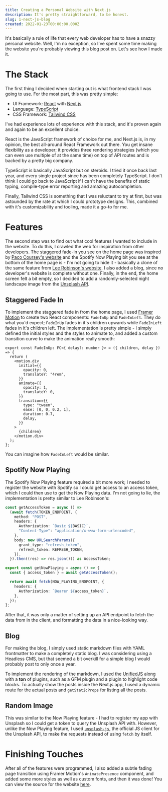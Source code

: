 ```yaml
---
title: Creating a Personal Website with Next.js
description: It's pretty straightforward, to be honest.
slug: 1-next-js-blog
created: 2022-01-23T00:00:00.000Z
---
```


It's basically a rule of life that every web developer has to have a snazzy
personal website. Well, I'm no exception, so I've spent some time making the
website you're probably viewing this blog post on. Let's see how I made it.

# The Stack

The first thing I decided when starting out is what frontend stack I was going
to use. For the most part, this was pretty simple:

- UI Framework: [React](https://www.reactjs.org) with
  [Next.js](https://www.nextjs.org)
- Language: [TypeScript](https://www.typescriptlang.org)
- CSS Framework: [Tailwind CSS](https://www.tailwindcss.com)

I've had experience lots of experience with this stack, and it's proven again
and again to be an excellent choice.

React is the JavaScript framework of choice for me, and Next.js is, in my
opinion, the best all-around React Framework out there. You get insane
flexibility as a developer; it provides three rendering strategies (which you
can even use multiple of at the same time) on top of API routes and is backed by
a pretty big company.

TypeScript is basically JavaScript but on steroids. I tried it once back last
year, and every single project since has been completely TypeScript. I don't
think I could go back to JavaScript if I can't have the benefits of static
typing, compile-type error reporting and amazing autocompletion.

Finally, Tailwind CSS is something that I was reluctant to try at first, but was
astounded by the rate at which I could prototype designs. This, combined with
it's customizability and tooling, made it a go-to for me.

# Features

The second step was to find out what cool features I wanted to include in the
website. To do this, I crawled the web for inspiration from other developers.
The staggered fade-in you see on the home page was inspired by
[Paco Coursey's website](https://www.paco.me) and the Spotify Now Playing bit
you see at the bottom of the home page is - I'm not going to hide it - basically
a clone of the same feature from
[Lee Robinson's website](https://www.leerob.io). I also added a blog, since no
developer's website is complete without one. Finally, in the end, the home
screen felt a bit empty, so I decided to add a randomly-selected night landscape
image from the [Unsplash API](https://www.unsplash.com/developers).

## Staggered Fade In

To implement the staggered fade in from the home page, I used
[Framer Motion](https://www.framer.com/motion) to create two React components:
`FadeInUp` and `FadeInLeft`. They do what you'd expect; `FadeInUp` fades in it's
children upwards while `FadeInLeft` fades in it's children left. The
implementation is pretty simple - I simply defined the initial styles and the
styles to animate to, and added a custom transition curve to make the animation
really smooth:

```tsx
export const FadeInUp: FC<{ delay?: number }> = ({ children, delay }) => {
  return (
    <motion.div
      initial={{
        opacity: 0,
        translateY: "4rem",
      }}
      animate={{
        opacity: 1,
        translateY: 0,
      }}
      transition={{
        type: "tween",
        ease: [0, 0, 0.2, 1],
        duration: 0.7,
        delay,
      }}
    >
      {children}
    </motion.div>
  );
};
```

You can imagine how `FadeInLeft` would be similar.

## Spotify Now Playing

The Spotify Now Playing feature required a bit more work; I needed to register
the website with Spotify so I could get access to an access token, which I could
then use to get the Now Playing data. I'm not going to lie, the implementation
is pretty similar to Lee Robinson's:

```ts
const getAccessToken = async () =>
  (await fetch(TOKEN_ENDPOINT, {
    method: "POST",
    headers: {
      Authorization: `Basic ${BASIC}`,
      "Content-Type": "application/x-www-form-urlencoded",
    },
    body: new URLSearchParams({
      grant_type: "refresh_token",
      refresh_token: REFRESH_TOKEN,
    }),
  }).then((res) => res.json())) as AccessToken;

export const getNowPlaying = async () => {
  const { access_token } = await getAccessToken();

  return await fetch(NOW_PLAYING_ENDPOINT, {
    headers: {
      Authorization: `Bearer ${access_token}`,
    },
  });
};
```

After that, it was only a matter of setting up an API endpoint to fetch the data
from in the client, and formatting the data in a nice-looking way.

## Blog

For making the blog, I simply used static markdown files with YAML frontmatter
to make a completely static blog. I was considering using a Headless CMS, but
that seemed a bit overkill for a simple blog I would probably post to only once
a year.

To implement the rendering of the markdown, I used the
[UnifiedJS](https://www.unifiedjs.com/) along with a **ton** of plugins, such as
a GFM plugin and a plugin to highlight code blocks. To actually show the posts
inside the Next.js app, I used a dynamic route for the actual posts and
`getStaticProps` for listing all the posts.

## Random Image

This was similar to the Now Playing feature - I had to register my app with
Unsplash so I could get a token to query the Unsplash API with. However, unlike
the Now Playing feature, I used
[`unsplash-js`](https://www.npmjs.com/package/unsplash-js), the official JS
client for the Unsplash API, to make the requests instead of using `fetch` by
itself.

# Finishing Touches

After all of the features were programmed, I also added a subtle fading page
transition using Framer Motion's `AnimatePresence` component, and added some
more styles as well as custom fonts, and then it was done! You can view the
source for the website [here](https://www.github.com/neelkarma/website).
